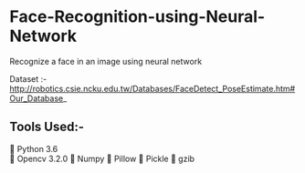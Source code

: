 # Face-Recognition-using-Neural-Network
Recognize a face in an image using neural network

Dataset :- http://robotics.csie.ncku.edu.tw/Databases/FaceDetect_PoseEstimate.htm#Our_Database_


## Tools Used:-
 Python 3.6 <br/>
 Opencv 3.2.0
 Numpy
 Pillow
 Pickle
 gzib
